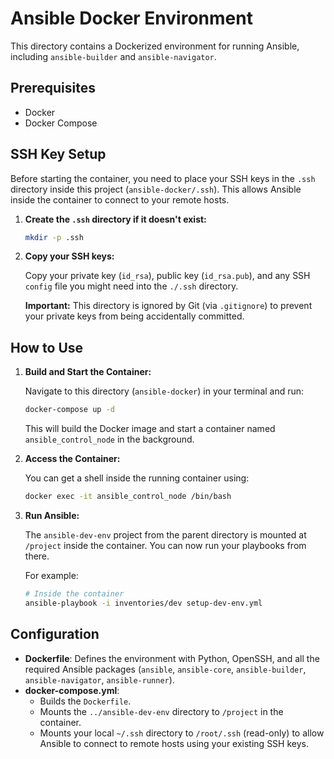 # Ansible Docker Environment

This directory contains a Dockerized environment for running Ansible, including `ansible-builder` and `ansible-navigator`.

## Prerequisites

- Docker
- Docker Compose

## SSH Key Setup

Before starting the container, you need to place your SSH keys in the `.ssh` directory inside this project (`ansible-docker/.ssh`). This allows Ansible inside the container to connect to your remote hosts.

1.  **Create the `.ssh` directory if it doesn't exist:**
    ```bash
    mkdir -p .ssh
    ```

2.  **Copy your SSH keys:**

    Copy your private key (`id_rsa`), public key (`id_rsa.pub`), and any SSH `config` file you might need into the `./.ssh` directory.

    **Important:** This directory is ignored by Git (via `.gitignore`) to prevent your private keys from being accidentally committed.

## How to Use

1.  **Build and Start the Container:**

    Navigate to this directory (`ansible-docker`) in your terminal and run:

    ```bash
    docker-compose up -d
    ```

    This will build the Docker image and start a container named `ansible_control_node` in the background.

2.  **Access the Container:**

    You can get a shell inside the running container using:

    ```bash
    docker exec -it ansible_control_node /bin/bash
    ```

3.  **Run Ansible:**

    The `ansible-dev-env` project from the parent directory is mounted at `/project` inside the container. You can now run your playbooks from there.

    For example:

    ```bash
    # Inside the container
    ansible-playbook -i inventories/dev setup-dev-env.yml
    ```

## Configuration

-   **Dockerfile**: Defines the environment with Python, OpenSSH, and all the required Ansible packages (`ansible`, `ansible-core`, `ansible-builder`, `ansible-navigator`, `ansible-runner`).
-   **docker-compose.yml**:
    -   Builds the `Dockerfile`.
    -   Mounts the `../ansible-dev-env` directory to `/project` in the container.
    -   Mounts your local `~/.ssh` directory to `/root/.ssh` (read-only) to allow Ansible to connect to remote hosts using your existing SSH keys.
